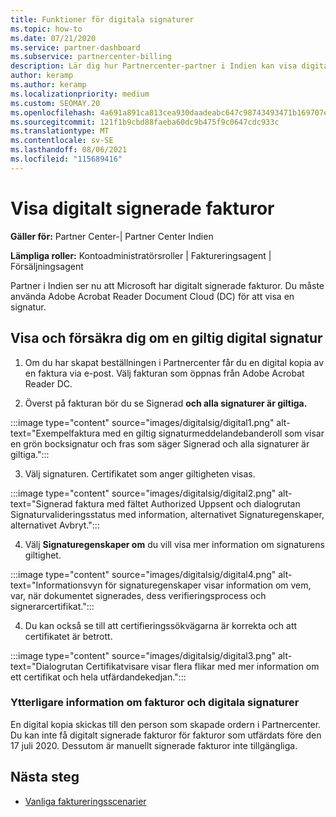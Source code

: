 ```yaml
---
title: Funktioner för digitala signaturer
ms.topic: how-to
ms.date: 07/21/2020
ms.service: partner-dashboard
ms.subservice: partnercenter-billing
description: Lär dig hur Partnercenter-partner i Indien kan visa digitalt signerade fakturor och ta emot digitala kopior av fakturor för beställningar som skapats i Partnercenter.
author: keramp
ms.author: keramp
ms.localizationpriority: medium
ms.custom: SEOMAY.20
ms.openlocfilehash: 4a691a891ca813cea930daadeabc647c98743493471b169707e82a3baa4f5fb3
ms.sourcegitcommit: 121f1b9cbd88faeba60dc9b475f9c0647cdc933c
ms.translationtype: MT
ms.contentlocale: sv-SE
ms.lasthandoff: 08/06/2021
ms.locfileid: "115689416"
---
```

# <a name="view-digitally-signed-invoices"></a>Visa digitalt signerade fakturor

**Gäller för:** Partner Center-| Partner Center Indien

**Lämpliga roller:** Kontoadministratörsroller | Faktureringsagent | Försäljningsagent

Partner i Indien ser nu att Microsoft har digitalt signerade fakturor. Du måste använda Adobe Acrobat Reader Document Cloud (DC) för att visa en signatur.

## <a name="how-to-view-and-insure-a-valid-digital-signature"></a>Visa och försäkra dig om en giltig digital signatur


1. Om du har skapat beställningen i Partnercenter får du en digital kopia av en faktura via e-post. Välj fakturan som öppnas från Adobe Acrobat Reader DC.


2. Överst på fakturan bör du se Signerad **och alla signaturer är giltiga.**
 
 :::image type="content" source="images/digitalsig/digital1.png" alt-text="Exempelfaktura med en giltig signaturmeddelandebanderoll som visar en grön bocksignatur och fras som säger Signerad och alla signaturer är giltiga.":::

3. Välj signaturen. Certifikatet som anger giltigheten visas.

:::image type="content" source="images/digitalsig/digital2.png" alt-text="Signerad faktura med fältet Authorized Uppsent och dialogrutan Signaturvalideringsstatus med information, alternativet Signaturegenskaper, alternativet Avbryt."::: 

4. Välj **Signaturegenskaper om** du vill visa mer information om signaturens giltighet.

:::image type="content" source="images/digitalsig/digital4.png" alt-text="Informationsvyn för signaturegenskaper visar information om vem, var, när dokumentet signerades, dess verifieringsprocess och signerarcertifikat."::: 

4. Du kan också se till att certifieringssökvägarna är korrekta och att certifikatet är betrott.

 :::image type="content" source="images/digitalsig/digital3.png" alt-text="Dialogrutan Certifikatvisare visar flera flikar med mer information om ett certifikat och hela utfärdandekedjan.":::

### <a name="additional-information-on-invoices-and-digital-signatures"></a>Ytterligare information om fakturor och digitala signaturer

En digital kopia skickas till den person som skapade ordern i Partnercenter. Du kan inte få digitalt signerade fakturor för fakturor som utfärdats före den 17 juli 2020. Dessutom är manuellt signerade fakturor inte tillgängliga.

## <a name="next-steps"></a>Nästa steg

- [Vanliga faktureringsscenarier](common-billing-scenarios.md)